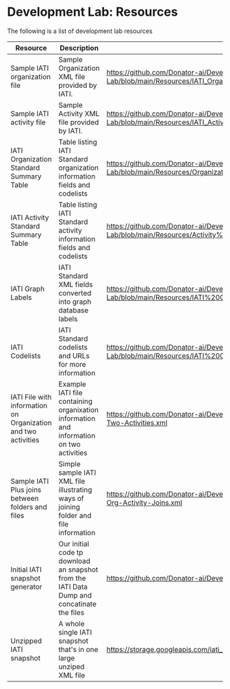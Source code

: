 # Development Lab: Resources

The following is a list of development lab resources

| Resource  | Description | URL |
| ------------- | ------------- | ------------- |
| Sample IATI organization file  | Sample Organization XML file provided by IATI.   | https://github.com/Donator-ai/Development-Lab/blob/main/Resources/IATI_Organization.xml  |
| Sample IATI activity file  | Sample Activity XML file provided by IATI.   | https://github.com/Donator-ai/Development-Lab/blob/main/Resources/IATI_Activity.xml  |
| IATI Organization Standard Summary Table  | Table listing IATI Standard organization information fields and codelists  | https://github.com/Donator-ai/Development-Lab/blob/main/Resources/Organization%20Standard%20Summary%20Table.csv  |
| IATI Activity Standard Summary Table  | Table listing IATI Standard activity information fields and codelists  | https://github.com/Donator-ai/Development-Lab/blob/main/Resources/Activity%20Standard%20Summary%20Table.csv  |
| IATI Graph Labels  | IATI Standard XML fields converted into graph database labels  | https://github.com/Donator-ai/Development-Lab/blob/main/Resources/IATI%20Graph%20Labels.csv  |
| IATI Codelists  | IATI Standard codelists and URLs for more information | https://github.com/Donator-ai/Development-Lab/blob/main/Resources/IATI%20Codelists.csv  |
| IATI File with information on Organization and two activities  | Example IATI file containing organixation information and information on two activities  | https://github.com/Donator-ai/Development-Lab/blob/main/Resources/Org-Two-Activities.xml  |
| Sample IATI Plus joins between folders and files  | Simple sample IATI XML file illustrating ways of joining folder and file information  | https://github.com/Donator-ai/Development-Lab/blob/main/Resources/Folder-Org-Activity-Joins.xml  |
| Initial IATI snapshot generator | Our initial code tp download an snapshot from the IATI Data Dump and concatinate the files | https://github.com/Donator-ai/Development-Lab/blob/main/Resources/main.py |
| Unzipped IATI snapshot | A whole single IATI snapshot that's in one large unziped XML file | https://storage.googleapis.com/iati_snapshots/iati-data-s1v1.xml |
